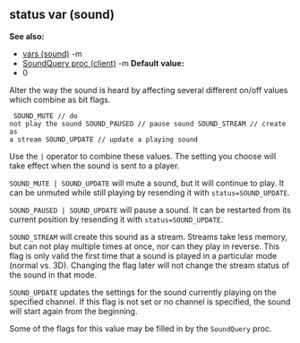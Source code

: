 ## status var (sound)
**See also:**
*   [vars (sound)](/ref/sound/var.md) -m
*   [SoundQuery proc (client)](/ref/client/proc/SoundQuery.md) -m<!-- -->
**Default value:**
*   0


Alter the way the sound is heard by affecting several different
on/off values which combine as bit flags. 
```
 SOUND_MUTE // do
not play the sound SOUND_PAUSED // pause sound SOUND_STREAM // create as
a stream SOUND_UPDATE // update a playing sound 
```
 

Use
the `|` operator to combine these values. The setting you choose will
take effect when the sound is sent to a player.


`SOUND_MUTE | SOUND_UPDATE` will mute a sound, but it will
continue to play. It can be unmuted while still playing by resending it
with `status=SOUND_UPDATE`. 

`SOUND_PAUSED | SOUND_UPDATE` will
pause a sound. It can be restarted from its current position by
resending it with `status=SOUND_UPDATE`. 

`SOUND_STREAM` will
create this sound as a stream. Streams take less memory, but can not
play multiple times at once, nor can they play in reverse. This flag is
only valid the first time that a sound is played in a particular mode
(normal vs. 3D). Changing the flag later will not change the stream
status of the sound in that mode. 

`SOUND_UPDATE` updates the
settings for the sound currently playing on the specified channel. If
this flag is not set or no channel is specified, the sound will start
again from the beginning. 

Some of the flags for this value may
be filled in by the `SoundQuery` proc.
